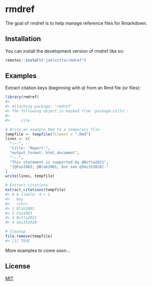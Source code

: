 
<!-- README.md is generated from README.Rmd. Please edit that file -->

# rmdref

<!-- badges: start -->
<!-- badges: end -->

The goal of rmdref is to help manage reference files for Rmarkdown.

## Installation

You can install the development version of rmdref like so:

``` r
remotes::install("joelnitta/rmdref")
```

## Examples

Extract citation keys (beginning with `@`) from an Rmd file (or files):

``` r
library(rmdref)
#> 
#> Attaching package: 'rmdref'
#> The following object is masked from 'package:utils':
#> 
#>     cite

# Write an example Rmd to a temporary file
tempfile <- tempfile(fileext = ".Rmd")
lines <- c(
  "---",
  "title: 'Report'",
  "output_format: html_document",
  "---",
  "This statement is supported by @Nitta2021",
  "[@Foo1983; @Blah2001; but see @Smith2020]."
)
write(lines, tempfile)

# Extract citations
extract_citations(tempfile)
#> # A tibble: 4 × 1
#>   key      
#>   <chr>    
#> 1 Blah2001 
#> 2 Foo1983  
#> 3 Nitta2021
#> 4 Smith2020

# Cleanup
file.remove(tempfile)
#> [1] TRUE
```

More examples to come soon…

## License

[MIT](LICENSE.md)
